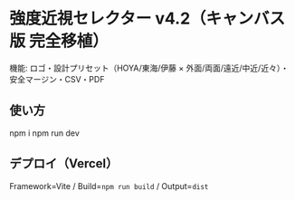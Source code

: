 # 強度近視セレクター v4.2（キャンバス版 完全移植）
機能: ロゴ・設計プリセット（HOYA/東海/伊藤 × 外面/両面/遠近/中近/近々）・安全マージン・CSV・PDF
## 使い方
npm i
npm run dev
## デプロイ（Vercel）
Framework=Vite / Build=`npm run build` / Output=`dist`
